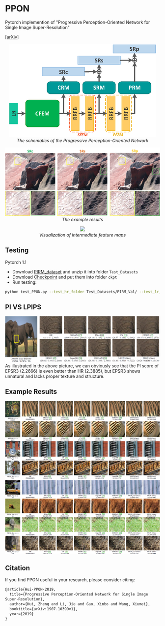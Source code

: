 # PPON
Pytorch implemention of "Progressive Perception-Oriented Network for Single Image Super-Resolution"

[[arXiv]](https://arxiv.org/abs/1907.10399)

<p align="center">
    <img src="figures/Structure.png" width="480"> <br />
    <em> The schematics of the Progressive Perception-Oriented Network</em>
</p>

<p align="center">
    <img src="figures/show.jpg" width="960"> <br />
    <em> The example results</em>
</p>

<p align="center">
    <img src="figures/visualization2.png" width="960"> <br />
    <em> Visualization of intermediate feature maps</em>
</p>

## Testing
Pytorch 1.1
* Download [PIRM_dataset](https://drive.google.com/open?id=1T-B-EAZVeXfbUu6Frnpa6X2u7kxxRyvt) and unzip it into folder `Test_Datasets`
* Download [Checkpoint](https://drive.google.com/open?id=112qwpKHNt5TC3xyzGxYAhYaPHQqo_VrA) and put them into folder `ckpt`
* Run testing:
```bash
python test_PPON.py --test_hr_folder Test_Datasets/PIRM_Val/ --test_lr_folder Test_Datasets/PIRM_Val_LR/
```

## PI VS LPIPS
![PI-VS-LPIPS](figures/PI%20VS%20LPIPS.png)
As illustrated in the above picture, we can obviously see that the PI score of EPSR3 (2.2666) is even better than HR (2.3885), but EPSR3 shows unnatural and lacks proper texture and structure.

## Example Results
![Perceptual-results-1](figures/example.png)
![Perceptual-results-2](figures/example2.png)

## Citation

If you find PPON useful in your research, please consider citing:

```
@article{Hui-PPON-2019,
  title={Progressive Perception-Oriented Network for Single Image Super-Resolution},
  author={Hui, Zheng and Li, Jie and Gao, Xinbo and Wang, Xiumei},
  booktitle={arXiv:1907.10399v1},
  year={2019}
}
```
